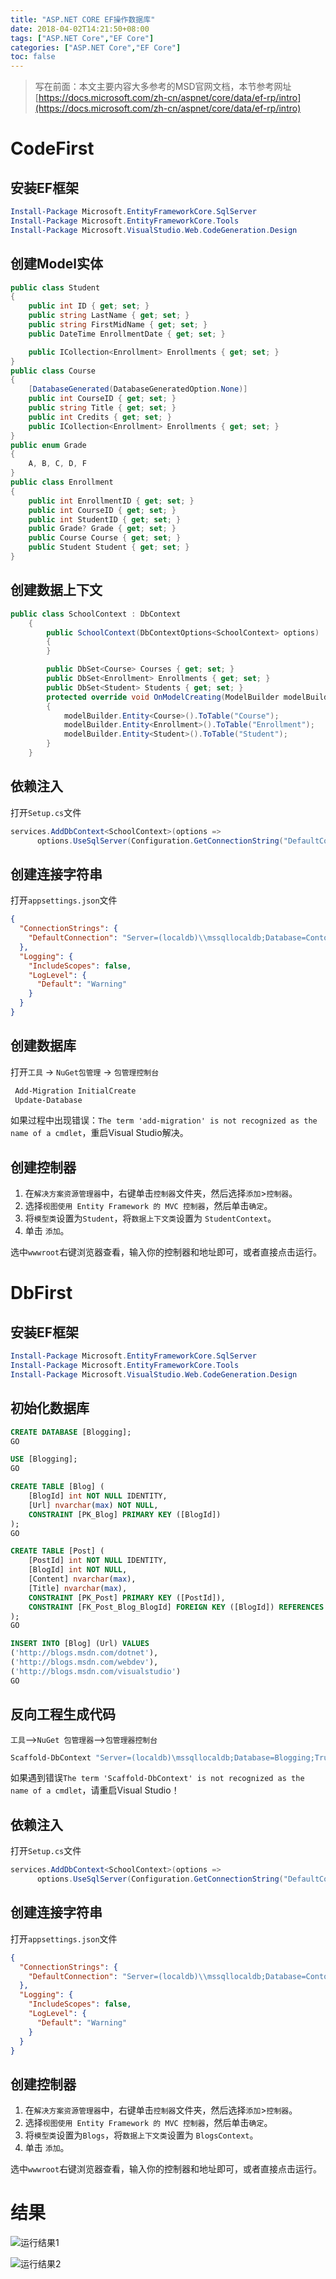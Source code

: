 ```yaml
---
title: "ASP.NET CORE EF操作数据库"
date: 2018-04-02T14:21:50+08:00
tags: ["ASP.NET Core","EF Core"]
categories: ["ASP.NET Core","EF Core"]
toc: false
---
```


> 写在前面：本文主要内容大多参考的MSD官网文档，本节参考网址 [https://docs.microsoft.com/zh-cn/aspnet/core/data/ef-rp/intro](https://docs.microsoft.com/zh-cn/aspnet/core/data/ef-rp/intro)

# CodeFirst

## 安装EF框架

```Powershell
Install-Package Microsoft.EntityFrameworkCore.SqlServer
Install-Package Microsoft.EntityFrameworkCore.Tools
Install-Package Microsoft.VisualStudio.Web.CodeGeneration.Design
```
<!--more-->
## 创建Model实体
```C#
public class Student
{
    public int ID { get; set; }
    public string LastName { get; set; }
    public string FirstMidName { get; set; }
    public DateTime EnrollmentDate { get; set; }

    public ICollection<Enrollment> Enrollments { get; set; }
}
public class Course
{
    [DatabaseGenerated(DatabaseGeneratedOption.None)]
    public int CourseID { get; set; }
    public string Title { get; set; }
    public int Credits { get; set; }
    public ICollection<Enrollment> Enrollments { get; set; }
}
public enum Grade
{
    A, B, C, D, F
}
public class Enrollment
{
    public int EnrollmentID { get; set; }
    public int CourseID { get; set; }
    public int StudentID { get; set; }
    public Grade? Grade { get; set; }
    public Course Course { get; set; }
    public Student Student { get; set; }
}
```
## 创建数据上下文

```C#
public class SchoolContext : DbContext
    {
        public SchoolContext(DbContextOptions<SchoolContext> options) : base(options)
        {
        }

        public DbSet<Course> Courses { get; set; }
        public DbSet<Enrollment> Enrollments { get; set; }
        public DbSet<Student> Students { get; set; }
        protected override void OnModelCreating(ModelBuilder modelBuilder)
        {
            modelBuilder.Entity<Course>().ToTable("Course");
            modelBuilder.Entity<Enrollment>().ToTable("Enrollment");
            modelBuilder.Entity<Student>().ToTable("Student");
        }
    }
```
## 依赖注入

打开`Setup.cs`文件

```C#
services.AddDbContext<SchoolContext>(options =>
      options.UseSqlServer(Configuration.GetConnectionString("DefaultConnection")));
```

## 创建连接字符串

打开`appsettings.json`文件
```JSON
{
  "ConnectionStrings": {
    "DefaultConnection": "Server=(localdb)\\mssqllocaldb;Database=ContosoUniversity1;ConnectRetryCount=0;Trusted_Connection=True;MultipleActiveResultSets=true"
  },
  "Logging": {
    "IncludeScopes": false,
    "LogLevel": {
      "Default": "Warning"
    }
  }
}
```

## 创建数据库

打开`工具` -> `NuGet包管理` -> `包管理控制台`

```Powershell
 Add-Migration InitialCreate
 Update-Database
```

如果过程中出现错误：`The term 'add-migration' is not recognized as the name of a cmdlet`，重启Visual Studio解决。

## 创建控制器
1. 在`解决方案资源管理器`中，右键单击`控制器`文件夹，然后选择`添加`>`控制器`。
2. 选择`视图使用 Entity Framework 的 MVC 控制器`，然后单击`确定`。
3. 将`模型类`设置为`Student`，将`数据上下文类`设置为 `StudentContext`。
4. 单击 `添加`。

选中`wwwroot`右键浏览器查看，输入你的控制器和地址即可，或者直接点击运行。

# DbFirst

## 安装EF框架

```Powershell
Install-Package Microsoft.EntityFrameworkCore.SqlServer
Install-Package Microsoft.EntityFrameworkCore.Tools
Install-Package Microsoft.VisualStudio.Web.CodeGeneration.Design
```

## 初始化数据库
```SQL
CREATE DATABASE [Blogging];
GO

USE [Blogging];
GO

CREATE TABLE [Blog] (
    [BlogId] int NOT NULL IDENTITY,
    [Url] nvarchar(max) NOT NULL,
    CONSTRAINT [PK_Blog] PRIMARY KEY ([BlogId])
);
GO

CREATE TABLE [Post] (
    [PostId] int NOT NULL IDENTITY,
    [BlogId] int NOT NULL,
    [Content] nvarchar(max),
    [Title] nvarchar(max),
    CONSTRAINT [PK_Post] PRIMARY KEY ([PostId]),
    CONSTRAINT [FK_Post_Blog_BlogId] FOREIGN KEY ([BlogId]) REFERENCES [Blog] ([BlogId]) ON DELETE CASCADE
);
GO

INSERT INTO [Blog] (Url) VALUES
('http://blogs.msdn.com/dotnet'),
('http://blogs.msdn.com/webdev'),
('http://blogs.msdn.com/visualstudio')
GO
```
## 反向工程生成代码

`工具`–>`NuGet 包管理器`–>`包管理器控制台`

```powershell
Scaffold-DbContext "Server=(localdb)\mssqllocaldb;Database=Blogging;Trusted_Connection=True;" Microsoft.EntityFrameworkCore.SqlServer -OutputDir Models
```

如果遇到错误`The term 'Scaffold-DbContext' is not recognized as the name of a cmdlet`，请重启Visual Studio！

## 依赖注入

打开`Setup.cs`文件

```C#
services.AddDbContext<SchoolContext>(options =>
      options.UseSqlServer(Configuration.GetConnectionString("DefaultConnection")));
```

## 创建连接字符串

打开`appsettings.json`文件
```JSON
{
  "ConnectionStrings": {
    "DefaultConnection": "Server=(localdb)\\mssqllocaldb;Database=ContosoUniversity1;ConnectRetryCount=0;Trusted_Connection=True;MultipleActiveResultSets=true"
  },
  "Logging": {
    "IncludeScopes": false,
    "LogLevel": {
      "Default": "Warning"
    }
  }
}
```

## 创建控制器
1. 在`解决方案资源管理器`中，右键单击`控制器`文件夹，然后选择`添加`>`控制器`。
2. 选择`视图使用 Entity Framework 的 MVC 控制器`，然后单击`确定`。
3. 将`模型类`设置为`Blogs`，将`数据上下文类`设置为 `BlogsContext`。
4. 单击 `添加`。

选中`wwwroot`右键浏览器查看，输入你的控制器和地址即可，或者直接点击运行。

# 结果

![运行结果1](https://docs.microsoft.com/zh-cn/ef/core/get-started/aspnetcore/_static/create.png)

![运行结果2](https://docs.microsoft.com/zh-cn/ef/core/get-started/aspnetcore/_static/index-existing-db.png)